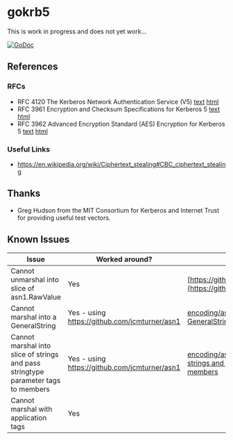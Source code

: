 # gokrb5

This is work in progress and does not yet work...

[![GoDoc](https://godoc.org/github.com/jcmturner/gokrb5?status.svg)](https://godoc.org/github.com/jcmturner/gokrb5)


## References
### RFCs
* RFC 4120 The Kerberos Network Authentication Service (V5)
[text](https://www.ietf.org/rfc/rfc4120.txt) [html](https://tools.ietf.org/html/rfc4120)
* RFC 3961 Encryption and Checksum Specifications for Kerberos 5
[text](https://www.ietf.org/rfc/rfc3961.txt) [html](https://tools.ietf.org/html/rfc3961)
* RFC 3962 Advanced Encryption Standard (AES) Encryption for Kerberos 5
[text](https://www.ietf.org/rfc/rfc3962.txt) [html](https://tools.ietf.org/html/rfc3962)

### Useful Links
* https://en.wikipedia.org/wiki/Ciphertext_stealing#CBC_ciphertext_stealing

## Thanks
* Greg Hudson from the MIT Consortium for Kerberos and Internet Trust for providing useful test vectors.

## Known Issues
| Issue | Worked around? | References |
|-------|-------------|------------|
| Cannot unmarshal into slice of asn1.RawValue | Yes | [https://github.com/golang/go/issues/17321](https://github.com/golang/go/issues/17321) |
| Cannot marshal into a GeneralString | Yes - using https://github.com/jcmturner/asn1 | [encoding/asn1: cannot marshal into a GeneralString](https://github.com/golang/go/issues/18832) |
| Cannot marshal into slice of strings and pass stringtype parameter tags to members | Yes - using https://github.com/jcmturner/asn1 |[encoding/asn1: cannot marshal into slice of strings and pass stringtype parameter tags to members](https://github.com/golang/go/issues/18834) |
| Cannot marshal with application tags | Yes | |